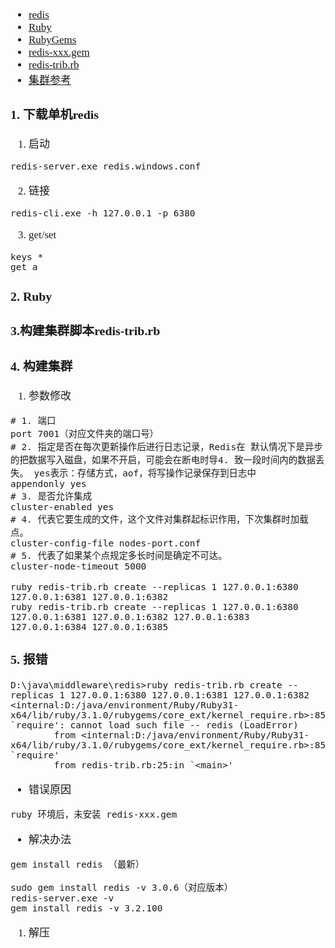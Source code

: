 <span  style="font-family: Simsun,serif; font-size: 17px; ">

- [redis](https://github.com/tporadowski/redis/releases)
- [Ruby]()
- [RubyGems]()
- [redis-xxx.gem]()
- [redis-trib.rb](https://github.com/beebol/redis-trib.rb)
- [集群参考](https://blog.csdn.net/zhejiangjjw/article/details/79761190)

### 1. 下载单机redis

1. 启动
~~~
redis-server.exe redis.windows.conf
~~~
2. 链接
~~~
redis-cli.exe -h 127.0.0.1 -p 6380
~~~
3. get/set
~~~
keys *
get a
~~~

### 2. Ruby

### 3.构建集群脚本redis-trib.rb



### 4. 构建集群

1. 参数修改
~~~
# 1. 端口
port 7001（对应文件夹的端口号）
# 2. 指定是否在每次更新操作后进行日志记录，Redis在 默认情况下是异步的把数据写入磁盘，如果不开启，可能会在断电时导4. 致一段时间内的数据丢失。 yes表示：存储方式，aof，将写操作记录保存到日志中
appendonly yes
# 3. 是否允许集成
cluster-enabled yes
# 4. 代表它要生成的文件，这个文件对集群起标识作用，下次集群时加载点。
cluster-config-file nodes-port.conf
# 5. 代表了如果某个点规定多长时间是确定不可达。
cluster-node-timeout 5000

~~~

~~~
ruby redis-trib.rb create --replicas 1 127.0.0.1:6380 127.0.0.1:6381 127.0.0.1:6382
ruby redis-trib.rb create --replicas 1 127.0.0.1:6380 127.0.0.1:6381 127.0.0.1:6382 127.0.0.1:6383 127.0.0.1:6384 127.0.0.1:6385 
~~~

### 5. 报错

~~~
D:\java\middleware\redis>ruby redis-trib.rb create --replicas 1 127.0.0.1:6380 127.0.0.1:6381 127.0.0.1:6382
<internal:D:/java/environment/Ruby/Ruby31-x64/lib/ruby/3.1.0/rubygems/core_ext/kernel_require.rb>:85:in `require': cannot load such file -- redis (LoadError)
        from <internal:D:/java/environment/Ruby/Ruby31-x64/lib/ruby/3.1.0/rubygems/core_ext/kernel_require.rb>:85:in `require'
        from redis-trib.rb:25:in `<main>'
~~~
- 错误原因
~~~
ruby 环境后，未安装 redis-xxx.gem
~~~
- 解决办法
~~~
gem install redis （最新）

sudo gem install redis -v 3.0.6（对应版本）
redis-server.exe -v
gem install redis -v 3.2.100
~~~
1. 解压



</span>